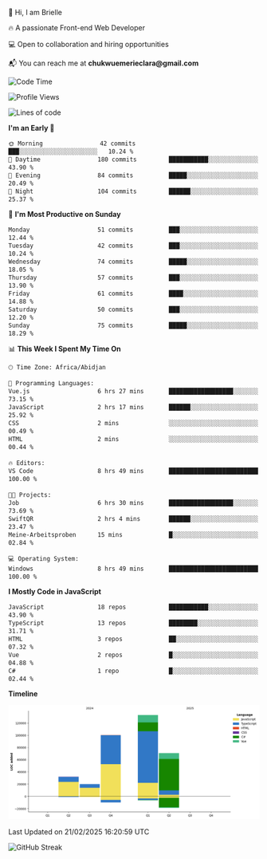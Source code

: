 <div align="left">
  <p>👋 Hi, I am Brielle</p>
  <p>🔥 A passionate Front-end Web Developer</p>
  <p>💻 Open to collaboration and hiring opportunities</p>
  <p>📬 You can reach me at <strong>chukwuemerieclara@gmail.com</strong></p>
</div>


 
 <!--START_SECTION:waka-->
![Code Time](http://img.shields.io/badge/Code%20Time-490%20hrs%2052%20mins-blue)

![Profile Views](http://img.shields.io/badge/Profile%20Views-0-blue)

![Lines of code](https://img.shields.io/badge/From%20Hello%20World%20I%27ve%20Written-294.1%20thousand%20lines%20of%20code-blue)

**I'm an Early 🐤** 

```text
🌞 Morning                42 commits          ███░░░░░░░░░░░░░░░░░░░░░░   10.24 % 
🌆 Daytime                180 commits         ███████████░░░░░░░░░░░░░░   43.90 % 
🌃 Evening                84 commits          █████░░░░░░░░░░░░░░░░░░░░   20.49 % 
🌙 Night                  104 commits         ██████░░░░░░░░░░░░░░░░░░░   25.37 % 
```
📅 **I'm Most Productive on Sunday** 

```text
Monday                   51 commits          ███░░░░░░░░░░░░░░░░░░░░░░   12.44 % 
Tuesday                  42 commits          ███░░░░░░░░░░░░░░░░░░░░░░   10.24 % 
Wednesday                74 commits          █████░░░░░░░░░░░░░░░░░░░░   18.05 % 
Thursday                 57 commits          ███░░░░░░░░░░░░░░░░░░░░░░   13.90 % 
Friday                   61 commits          ████░░░░░░░░░░░░░░░░░░░░░   14.88 % 
Saturday                 50 commits          ███░░░░░░░░░░░░░░░░░░░░░░   12.20 % 
Sunday                   75 commits          █████░░░░░░░░░░░░░░░░░░░░   18.29 % 
```


📊 **This Week I Spent My Time On** 

```text
🕑︎ Time Zone: Africa/Abidjan

💬 Programming Languages: 
Vue.js                   6 hrs 27 mins       ██████████████████░░░░░░░   73.15 % 
JavaScript               2 hrs 17 mins       ██████░░░░░░░░░░░░░░░░░░░   25.92 % 
CSS                      2 mins              ░░░░░░░░░░░░░░░░░░░░░░░░░   00.49 % 
HTML                     2 mins              ░░░░░░░░░░░░░░░░░░░░░░░░░   00.44 % 

🔥 Editors: 
VS Code                  8 hrs 49 mins       █████████████████████████   100.00 % 

🐱‍💻 Projects: 
Job                      6 hrs 30 mins       ██████████████████░░░░░░░   73.69 % 
SwiftQR                  2 hrs 4 mins        ██████░░░░░░░░░░░░░░░░░░░   23.47 % 
Meine-Arbeitsproben      15 mins             █░░░░░░░░░░░░░░░░░░░░░░░░   02.84 % 

💻 Operating System: 
Windows                  8 hrs 49 mins       █████████████████████████   100.00 % 
```

**I Mostly Code in JavaScript** 

```text
JavaScript               18 repos            ███████████░░░░░░░░░░░░░░   43.90 % 
TypeScript               13 repos            ████████░░░░░░░░░░░░░░░░░   31.71 % 
HTML                     3 repos             ██░░░░░░░░░░░░░░░░░░░░░░░   07.32 % 
Vue                      2 repos             █░░░░░░░░░░░░░░░░░░░░░░░░   04.88 % 
C#                       1 repo              █░░░░░░░░░░░░░░░░░░░░░░░░   02.44 % 
```



**Timeline**

![Lines of Code chart](https://raw.githubusercontent.com/Brielle28/Brielle28/main/assets/bar_graph.png)


 Last Updated on 21/02/2025 16:20:59 UTC
<!--END_SECTION:waka-->

![GitHub Streak](https://github-readme-streak-stats.herokuapp.com/?user=Brielle28)



